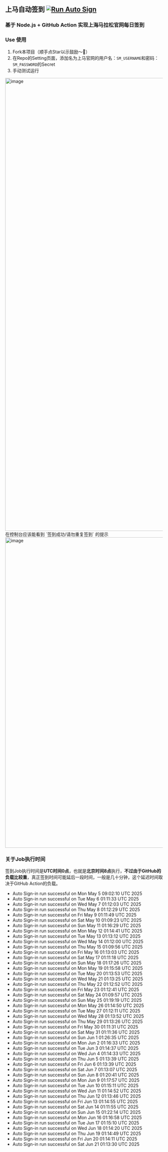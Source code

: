 ## 上马自动签到 [![Run Auto Sign](https://github.com/zhaohongxuan/shangma_auto_sign/actions/workflows/auto-sign.yaml/badge.svg)](https://github.com/zhaohongxuan/shangma_auto_sign/actions/workflows/auto-sign.yaml)

### 基于 Node.js + GitHub Action 实现上海马拉松官网每日签到

### Use 使用

1. Fork本项目（顺手点Star以示鼓励～🥳）
2. 在Repo的Setting页面，添加名为上马官网的用户名：`SM_USERNAME`和密码：`SM_PASSWORD`的Secret 
3. 手动测试运行
<img width="1444" alt="image" src="https://github.com/zhaohongxuan/shangma_auto_sign/assets/8613196/695683c9-fbc2-4cab-9ef8-41e2ddf59b78">
在控制台应该能看到 `签到成功/请勿重复签到` 的提示
<img width="990" alt="image" src="https://github.com/zhaohongxuan/shangma_auto_sign/assets/8613196/399e89f7-2ad6-486e-9e67-8953564ec528">


### 关于Job执行时间
签到Job执行时间是**UTC时间0点**，也就是**北京时间8点**执行，**不过由于GitHub的负载比较重**，真正签到时间可能延后一段时间，一般是几十分钟，这个延迟时间取决于GitHub Action的负载。

- Auto Sign-in run successful on Mon May  5 09:02:10 UTC 2025
- Auto Sign-in run successful on Tue May  6 01:11:33 UTC 2025
- Auto Sign-in run successful on Wed May  7 01:12:03 UTC 2025
- Auto Sign-in run successful on Thu May  8 01:12:29 UTC 2025
- Auto Sign-in run successful on Fri May  9 01:11:49 UTC 2025
- Auto Sign-in run successful on Sat May 10 01:09:23 UTC 2025
- Auto Sign-in run successful on Sun May 11 01:16:29 UTC 2025
- Auto Sign-in run successful on Mon May 12 01:14:41 UTC 2025
- Auto Sign-in run successful on Tue May 13 01:13:12 UTC 2025
- Auto Sign-in run successful on Wed May 14 01:12:00 UTC 2025
- Auto Sign-in run successful on Thu May 15 01:09:56 UTC 2025
- Auto Sign-in run successful on Fri May 16 01:13:03 UTC 2025
- Auto Sign-in run successful on Sat May 17 01:11:18 UTC 2025
- Auto Sign-in run successful on Sun May 18 01:17:26 UTC 2025
- Auto Sign-in run successful on Mon May 19 01:15:58 UTC 2025
- Auto Sign-in run successful on Tue May 20 01:13:53 UTC 2025
- Auto Sign-in run successful on Wed May 21 01:13:25 UTC 2025
- Auto Sign-in run successful on Thu May 22 01:12:52 UTC 2025
- Auto Sign-in run successful on Fri May 23 01:12:41 UTC 2025
- Auto Sign-in run successful on Sat May 24 01:09:57 UTC 2025
- Auto Sign-in run successful on Sun May 25 01:19:19 UTC 2025
- Auto Sign-in run successful on Mon May 26 01:14:50 UTC 2025
- Auto Sign-in run successful on Tue May 27 01:12:11 UTC 2025
- Auto Sign-in run successful on Wed May 28 01:13:52 UTC 2025
- Auto Sign-in run successful on Thu May 29 01:13:26 UTC 2025
- Auto Sign-in run successful on Fri May 30 01:11:31 UTC 2025
- Auto Sign-in run successful on Sat May 31 01:11:36 UTC 2025
- Auto Sign-in run successful on Sun Jun  1 01:26:35 UTC 2025
- Auto Sign-in run successful on Mon Jun  2 01:16:33 UTC 2025
- Auto Sign-in run successful on Tue Jun  3 01:14:37 UTC 2025
- Auto Sign-in run successful on Wed Jun  4 01:14:33 UTC 2025
- Auto Sign-in run successful on Thu Jun  5 01:13:39 UTC 2025
- Auto Sign-in run successful on Fri Jun  6 01:13:39 UTC 2025
- Auto Sign-in run successful on Sat Jun  7 01:13:07 UTC 2025
- Auto Sign-in run successful on Sun Jun  8 01:20:41 UTC 2025
- Auto Sign-in run successful on Mon Jun  9 01:17:57 UTC 2025
- Auto Sign-in run successful on Tue Jun 10 01:15:11 UTC 2025
- Auto Sign-in run successful on Wed Jun 11 01:14:52 UTC 2025
- Auto Sign-in run successful on Thu Jun 12 01:13:46 UTC 2025
- Auto Sign-in run successful on Fri Jun 13 01:14:55 UTC 2025
- Auto Sign-in run successful on Sat Jun 14 01:11:55 UTC 2025
- Auto Sign-in run successful on Sun Jun 15 01:22:14 UTC 2025
- Auto Sign-in run successful on Mon Jun 16 01:16:58 UTC 2025
- Auto Sign-in run successful on Tue Jun 17 01:15:10 UTC 2025
- Auto Sign-in run successful on Wed Jun 18 01:14:20 UTC 2025
- Auto Sign-in run successful on Thu Jun 19 01:14:49 UTC 2025
- Auto Sign-in run successful on Fri Jun 20 01:14:11 UTC 2025
- Auto Sign-in run successful on Sat Jun 21 01:13:30 UTC 2025

